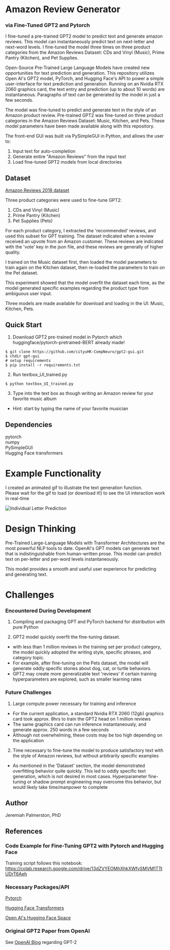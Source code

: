 # Amazon Review Generator
### via Fine-Tuned GPT2 and Pytorch
I fine-tuned a pre-trained GPT2 model to predict text and generate amazon reviews. This model can instantaneously predict text on next-letter and next-word levels. I fine-tuned the model three times on three product categories from the Amazon Reviews Dataset: CDs and Vinyl (Music), Prime Pantry (Kitchen), and Pet Supplies. 
  
Open-Source Pre-Trained Large Language Models have created new opportunities for text prediction and generation. This repository utilizes Open AI's GPT2 model, PyTorch, and Hugging Face's API to power a simple user-interface for text prediction and generation. Running on an Nvidia RTX 2060 graphics card, the text entry and prediction (up to about 10 words) are instantaneous. Paragraphs of text can be generated by the model in just a few seconds.
  
The model was fine-tuned to predict and generate text in the style of an Amazon product review. Pre-trained GPT2 was fine-tuned on three product categories in the Amazon Reviews Dataset: Music, Kitchen, and Pets. These model parameters have been made available along with this repository.
  
The front-end GUI was built via PySimpleGUI in Python, and allows the user to:
1. Input text for auto-completion
2. Generate entire "Amazon Reviews" from the input text
3. Load fine-tuned GPT2 models from local directories 
    
## Dataset
[Amazon Reviews 2018 dataset](https://jmcauley.ucsd.edu/data/amazon/)  
  
Three product categories were used to fine-tune GPT2:
1. CDs and Vinyl (Music)
2. Prime Pantry (Kitchen)
3. Pet Supplies (Pets)
  
For each product category, I extracted the 'recommended' reviews, and used this subset for GPT training. The dataset indicated when a review received an upvote from an Amazon customer. These reviews are indicated with the 'vote' key in the json file, and these reviews are generally of higher quality.

I trained on the Music dataset first, then loaded the model parameters to train again on the Kitchen dataset, then re-loaded the parameters to train on the Pet dataset.  

This experiment showed that the model overfit the dataset each time, as the model generated specific examples regarding the product type from ambiguous user input.
  
Three models are made available for download and loading in the UI: Music, Kitchen, Pets.
  
## Quick Start

1. Download GPT2 pre-trained model in Pytorch which huggingface/pytorch-pretrained-BERT already made!
```Windows CMD
$ git clone https://github.com/cityuHK-CompNeuro/gpt2-gui.git  
$ chdir gpt-gui  
# setup requirements
$ pip install -r requirements.txt
```

2. Run textbox_UI_trained.py
```
$ python textbox_UI_trained.py
```
3. Type into the text box as though writing an Amazon review for your favorite music album  
- Hint: start by typing the name of your favorite musician  
  

## Dependencies
pytorch  
numpy  
PySimpleGUI  
Hugging Face transformers  
  
# Example Functionality
I created an animated gif to illustrate the text generation function.  
Please wait for the gif to load (or download it!) to see the UI interaction work in real-time  
  
![Individual Letter Prediction](/README_support/text_prediction.gif)  
  
<!-- ![Example Artist Prediction](/README_support/frank_z.PNG)   -->
  

# Design Thinking
Pre-Trained Large-Language Models with Transformer Architectures are the most powerful NLP tools to date. OpenAI's GPT models can generate text that is indistinguishable from human-written prose. This model can predict text on per-letter and per-word levels instantaneously. 

This model provides a smooth and useful user experience for predicting and generating text. 
  
# Challenges
### Encountered During Development
1. Compiling and packaging GPT and PyTorch backend for distribution with pure Python
  
2. GPT2 model quickly overfit the fine-tuning dataset. 
- with less than 1 million reviews in the training set per product category, the model quickly adopted the writing style, specific phrases, and category topic.
- For example, after fine-tuning on the Pets dataset, the model will generate oddly specific stories about dog, cat, or turtle behaviors.
- GPT2 may create more generalizable text 'reviews' if certain training hyperparameters are explored, such as smaller learning rates
  
### Future Challenges
1. Large compute power necessary for training and inference  
- For the current application, a standard Nvidia RTX 2060 (12gb) graphics card took approx. 8hrs to train the GPT2 head on 1 million reviews
- The same graphics card can run inference instantaneously, and generate approx. 250 words in a few seconds
- Although not overwhelming, these costs may be too high depending on the application
  
2. Time necessary to fine-tune the model to produce satisfactory text with the style of Amazon reviews, but without arbitrarily specific examples
- As mentioned in the 'Dataset' section, the model demonstrated overfitting behavior quite quickly. This led to oddly specific text generation, which is not desired in most cases. Hyperparameter fine-tuning or shadow prompt engineering may overcome this behavior, but would likely take time/manpower to complete  

## Author

Jeremiah Palmerston, PhD  

## References
  
### Code Example for Fine-Tuning GPT2 with Pytorch and Hugging Face
Training script follows this notebook:  
https://colab.research.google.com/drive/13dZVYEOMhXhkXWfvSMVM1TTtUDrT6Aeh

### Necessary Packages/API
[Pytorch](https://pytorch.org/)  
  
[Hugging Face Transformers](https://huggingface.co/docs/transformers/index)  
  
[Open AI's Hugging Face Space](https://huggingface.co/docs/transformers/model_doc/gpt2)
    
### Original GPT2 Paper from OpenAI
See [OpenAI Blog](https://blog.openai.com/better-language-models/) regarding GPT-2  

